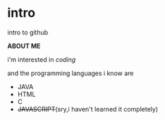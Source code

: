 # intro
intro to github


**ABOUT ME**

i'm interested in *coding*

and the programming languages i know are
  * JAVA
  * HTML
  * C
  * ~~JAVASCRIPT~~(sry,i haven't learned it completely)



